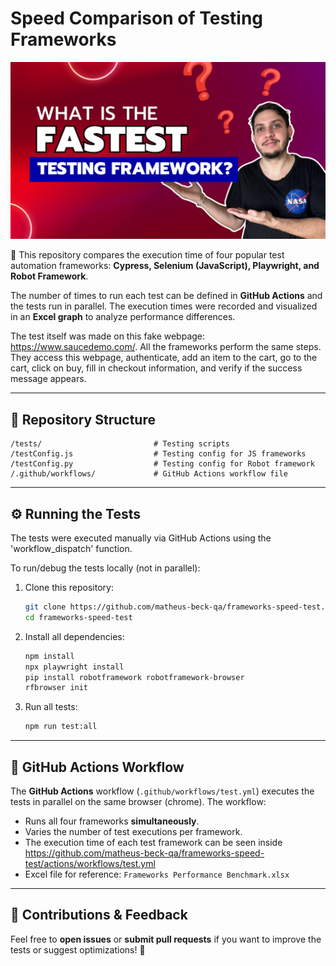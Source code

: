 # **Speed Comparison of Testing Frameworks**

[![Youtube Thumbnail](what-is-the-fastest-testing-framework.png)](https://youtu.be/Sw0vnM7j_5g)

🚀 This repository compares the execution time of four popular test automation frameworks: **Cypress, Selenium (JavaScript), Playwright, and Robot Framework**. 

The number of times to run each test can be defined in **GitHub Actions** and the tests run in parallel. The execution times were recorded and visualized in an **Excel graph** to analyze performance differences.

The test itself was made on this fake webpage: https://www.saucedemo.com/. All the frameworks perform the same steps. They access this webpage, authenticate, add an item to the cart, go to the cart, click on buy, fill in checkout information, and verify if the success message appears.

---

## **📂 Repository Structure**

```
/tests/                         # Testing scripts
/testConfig.js                  # Testing config for JS frameworks
/testConfig.py                  # Testing config for Robot framework
/.github/workflows/             # GitHub Actions workflow file
```

---

## **⚙️ Running the Tests**

The tests were executed manually via GitHub Actions using the 'workflow_dispatch' function.

To run/debug the tests locally (not in parallel):

1. Clone this repository:
   ```sh
   git clone https://github.com/matheus-beck-qa/frameworks-speed-test.git
   cd frameworks-speed-test
   ```
2. Install all dependencies:
   ```sh   
   npm install
   npx playwright install
   pip install robotframework robotframework-browser
   rfbrowser init
   ```
3. Run all tests:
   ```sh   
   npm run test:all
   ```

---

## **📜 GitHub Actions Workflow**

The **GitHub Actions** workflow (`.github/workflows/test.yml`) executes the tests in parallel on the same browser (chrome). The workflow:

- Runs all four frameworks **simultaneously**. 
- Varies the number of test executions per framework. 
- The execution time of each test framework can be seen inside https://github.com/matheus-beck-qa/frameworks-speed-test/actions/workflows/test.yml
- Excel file for reference: `Frameworks Performance Benchmark.xlsx`

---

## **📢 Contributions & Feedback**

Feel free to **open issues** or **submit pull requests** if you want to improve the tests or suggest optimizations! 🚀
